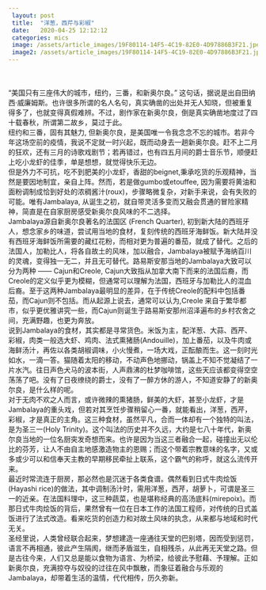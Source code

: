 ```yaml
---
 layout: post
 title:  "洋葱，西芹与彩椒"
 date:   2020-04-25 12:12:12
 categories: mics
 image: /assets/article_images/19F80114-14F5-4C19-82E0-4D97886B3F21.jpeg
 image2: /assets/article_images/19F80114-14F5-4C19-82E0-4D97886B3F21.jpeg
---
```

<br/>

<br/>
“美国只有三座伟大的城市，纽约，三番，和新奥尔良。” 这句话，据说是出自田纳西·威廉姆斯。也许很多所谓的名人名句，真实确凿的出处并无人知晓，但被重复得多了，也就变得真假难辨。不过，剧作家在新奥尔良，倒是真实确凿地度过了四十载春秋，所谓第二故乡，莫过于此。

<br/>
纽约和三番，固有其魅力, 但新奥尔良，是美国唯一令我念念不忘的城市。若非今年这场空前的疫情，我说不定就一时兴起，既而动身去一趟新奥尔良。赶不上二月的狂欢，还有三月的诗歌戏剧节；若再错过，也有四五月间的爵士音乐节，顺便赶上吃小龙虾的佳季，单是想想，就觉得快乐无边。

<br/>
但是外力不可抗，吃不到肥美的小龙虾，香甜的beignet,秉承吃货的乐观精神，当然是要因地制宜，亲自上阵。然而，若是做gumbo或etouffee, 因为需要将黄油和面粉调制成恰到好处的浓稠酱汁(roux)，步骤略微复杂，对新手来说，会有失败的可能。唯有Jambalaya, 从诞生之初，就自带灵活多变而又融会贯通的冒险家精神，简直是在自家厨房感受新奥尔良风味的不二选择。

<br/>
Jambalaya源自新奥尔良著名的法国区 (French Quarter), 初到新大陆的西班牙人，想念家乡的味道，尝试用当地的食材，复刻传统的西班牙海鲜饭。新大陆并没有西班牙海鲜饭所需要的藏红花粉，而相对更为普遍的番茄，就成了替代。之后的法国人，加勒比人，将各自故土的风味，加以融合，Jambalaya被赋予海纳百川的灵魂，变得独一无二，并且无可替代。路易斯安那当地的Jambalaya大致可以分为两种 —— Cajun和Creole, Cajun大致指从加拿大南下而来的法国后裔，而Creole的定义似乎更为模糊，但通常可以理解为法国，西班牙与加勒比人的混血后裔。至于这两种Jambalaya最明显的差异，在于传统Creole的配料中包括番茄，而Cajun则不包括。而从起源上说去，通常可以认为,Creole 来自于繁华都市，似乎更优雅讲究一些，而Cajun则诞生于路易斯安那州沼泽遍布的乡村农舍之间，充满野趣，也更为奔放。

<br/>
说到Jambalaya的食材，其实都是寻常货色。米饭为主，配洋葱、大蒜、西芹、彩椒，肉类一般选大虾、鸡肉、法式熏猪肠(Andouille)，加上番茄，以及牛肉或海鲜汤汁，再佐以各类胡椒调味，小火慢煮，一场大戏，正酝酿而生。这一刻时光如水，一滴一答。猫随着太阳的移动，不动声色地挪动，锅盖上不知不觉凝结了一片水汽。往日声色犬马的波本街，人声鼎沸的杜梦咖啡馆，这些天应该都变得空空荡荡了吧。没有了日夜缭绕的爵士，没有了一醉方休的游人，不知道安静了的新奥尔良，是什么样的呢。

<br/>
对于无肉不欢之人而言，或许微辣的熏猪肠，鲜美的大虾，甚至小龙虾，才是Jambalaya的重头戏，但若对其烹饪步骤稍留心一番，就能看出，洋葱，西芹，彩椒，才是真正的主角。这三种食材，虽然平凡，合而一体却有一个独特的叫法，是为圣三一(Holy Trinity)。这个叫法的历史并不久远，大约是七八十年代，新奥尔良当地的一位名厨突发奇想而来。也许是因为当这三者融合一起，碰撞出无以伦比的芬芳，让人不由自主地感激造物主的恩赐；而这个带着宗教意味的名字，又或多或少可以和信奉天主教的早期移民牵扯上联系，这个霸气的称呼，就这么流传开来。

<br/>
最近时常流连于厨房，那必然也是沉迷于各类食谱。偶然看到日式牛肉烩饭(Hayashi rice)的做法，其中调制汤汁时，需用洋葱，西芹，胡萝卜，可谓是圣三一的近亲。在法国料理中，这三种蔬菜，也是堪称经典的高汤底料(mirepoix)。而那日式牛肉烩饭的背后，果然曾有一位在日本工作的法国工程师，对传统的日式盖饭进行了法式改造。看来吃货的创造力和对故土风味的执念，从来都与地域和时代无关。

<br/>
圣经里说，人类曾经联合起来，梦想建造一座通往天堂的巴别塔，因而受到惩罚，语言不再相通，彼此产生隔阂，继而矛盾滋生，自相残杀，从此再无天堂之路。但是古往今来，人们又总是能以食物为语言、为桥梁，给彼此予慰藉、予理解。正如新奥尔良，充满掠夺与奴役的过往在风中飘散，而象征着融合与乐观的Jambalaya，却带着生活的温情，代代相传，历久弥新。
